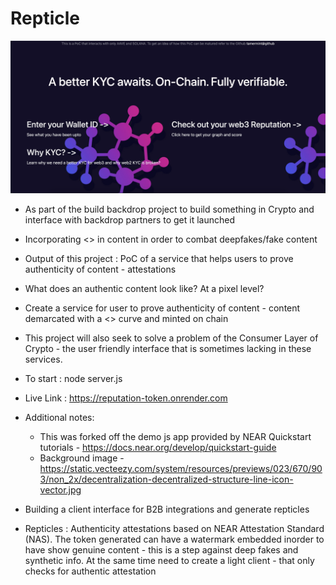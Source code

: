 # Repticle

![A Better KYC awaits. On-Chain. Fully verifiable](./TitlePage.png)

- As part of the build backdrop project to build something in Crypto and interface with backdrop partners to get it launched

- Incorporating <> in content in order to combat deepfakes/fake content

- Output of this project : PoC of a service that helps users to prove authenticity of content - attestations

- What does an authentic content look like? At a pixel level?

- Create a service for user to prove authenticity of content - content demarcated with a <> curve and minted on chain

- This project will also seek to solve a problem of the Consumer Layer of Crypto - the user friendly interface that is sometimes lacking in these services.

- To start : node server.js

- Live Link : https://reputation-token.onrender.com

- Additional notes:

  - This was forked off the demo js app provided by NEAR Quickstart tutorials - https://docs.near.org/develop/quickstart-guide
  - Background image - https://static.vecteezy.com/system/resources/previews/023/670/903/non_2x/decentralization-decentralized-structure-line-icon-vector.jpg

- Building a client interface for B2B integrations and generate repticles

- Repticles : Authenticity attestations based on NEAR Attestation Standard (NAS). The token generated can have a watermark embedded inorder to have show genuine content - this is a step against deep fakes and synthetic info. At the same time need to create a light client - that only checks for authentic attestation
